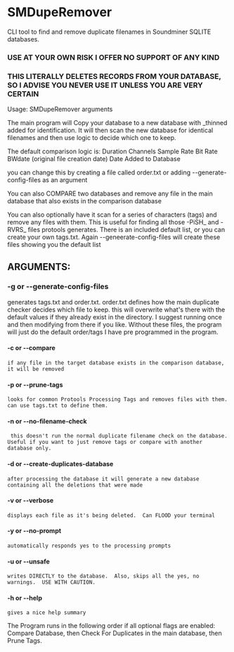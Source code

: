 # SMDupeRemover
 CLI tool to find and remove duplicate filenames in Soundminer SQLITE databases.  

### USE AT YOUR OWN RISK I OFFER NO SUPPORT OF ANY KIND
### THIS LITERALLY DELETES RECORDS FROM YOUR DATABASE, SO I ADVISE YOU NEVER USE IT UNLESS YOU ARE VERY CERTAIN

Usage: 
    SMDupeRemover <database> arguments

The main program will Copy your database to a new database with _thinned added for identification.  It will then scan the new database for identical filenames and then use logic to decide which one to keep.

The default comparison logic is:
   Duration
   Channels
   Sample Rate
   Bit Rate
   BWdate (original file creation date)
   Date Added to Database

you can change this by creating a file called order.txt  or adding --generate-config-files as an argument

You can also COMPARE two databases and remove any file in the main database that also exists in the comparison database

You can also optionally have it scan for a series of characters (tags) and remove any files with them.  This is useful for finding all those -PiSH_ and -RVRS_ files protools generates.  There is an included default list, or you can create your own tags.txt.  Again --geneerate-config-files will create these files showing you the default list


## ARGUMENTS:

### -g or --generate-config-files
generates tags.txt and order.txt. order.txt defines how the main duplicate checker decides which file to keep.  this will overwrite what's there with the default values if they already exist in the directory.  I suggest running once and then modifying from there if you like.  Without these files, the program will just do the default order/tags I have pre programmed in the program.

#### -c or --compare <database2>
    if any file in the target database exists in the comparison database, it will be removed

#### -p or --prune-tags
    looks for common Protools Processing Tags and removes files with them.  can use tags.txt to define them.

#### -n or --no-filename-check
     this doesn't run the normal duplicate filename check on the database.  Useful if you want to just remove tags or compare with another database only.

#### -d or --create-duplicates-database
    after processing the database it will generate a new database containing all the deletions that were made

#### -v or --verbose
    displays each file as it's being deleted.  Can FLOOD your terminal

#### -y or --no-prompt
    automatically responds yes to the processing prompts

#### -u or --unsafe
    writes DIRECTLY to the database.  Also, skips all the yes, no warnings.  USE WITH CAUTION.

#### -h or --help
    gives a nice help summary

    

The Program runs in the following order if all optional flags are enabled:
  Compare Database, then Check For Duplicates in the main database, then Prune Tags.
